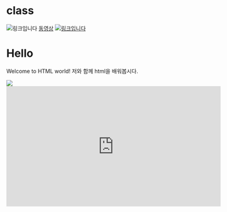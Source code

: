 # class

![링크입니다](https://search.pstatic.net/common/?src=http%3A%2F%2Fblogfiles.naver.net%2FMjAyMDA5MDdfMTU5%2FMDAxNTk5NDcxMDgyNjQw.NW4ZJ_3vddBqYahM5KxNbBmRYcpw0_sPEQMtdzZJsSEg.778f0c_kKZaVoTPSFEKKxwaFtvn1o2lUJDG4I35WQMAg.JPEG.vovcut%2F1599471081786.jpg&type=sc960_832)
[동영상](https://www.youtube.com/watch?v=D_NeNfYhzho)
[![링크입니다](https://search.pstatic.net/common/?src=http%3A%2F%2Fblogfiles.naver.net%2FMjAyMDA5MDdfMTU5%2FMDAxNTk5NDcxMDgyNjQw.NW4ZJ_3vddBqYahM5KxNbBmRYcpw0_sPEQMtdzZJsSEg.778f0c_kKZaVoTPSFEKKxwaFtvn1o2lUJDG4I35WQMAg.JPEG.vovcut%2F1599471081786.jpg&type=sc960_832)](https://www.youtube.com/watch?v=D_NeNfYhzho)
<!DOCTYPE html>
<html>
<head>
  <title>제목</title>
  <meta charset="utf-8" />
</head>
<body>
  <h1>Hello</h1>
  <div>
    <p>Welcome to HTML world! 저와 함께 html을 배워봅시다.</p>
    <img src="http://www.gravatar.com/avatar/edc1de56da658ae0b919a2d2ee28e26c?s=32&d=retro" />
    <iframe width="560" height="315" src="https://www.youtube.com/embed/D_NeNfYhzho" frameborder="0" allow="accelerometer; autoplay; clipboard-write; encrypted-media; gyroscope; picture-in-picture" allowfullscreen></iframe>
  </div>
</body>
</html>
